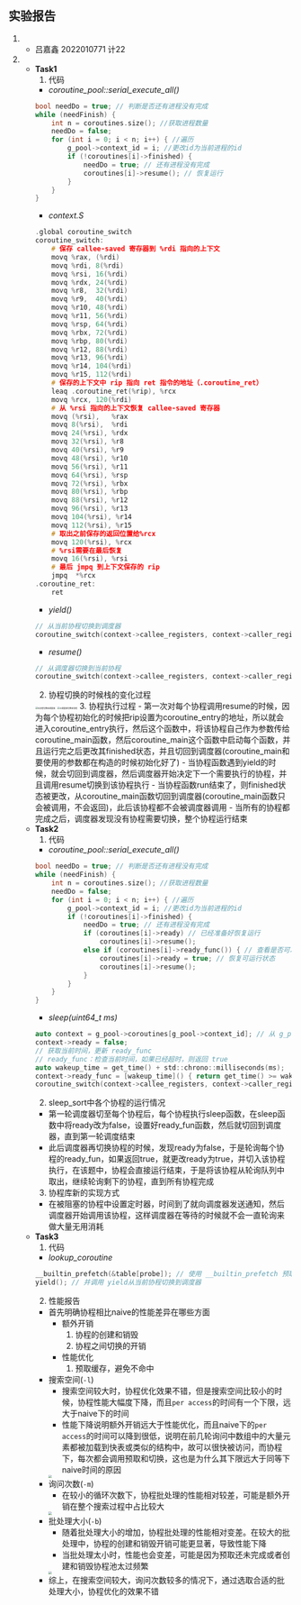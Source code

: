 ## 实验报告
1. 
    - 吕嘉鑫 2022010771 计22
2.  
    - **Task1**
        1. 代码
        - *coroutine_pool::serial_execute_all()*
        ```c
        bool needDo = true; // 判断是否还有进程没有完成
        while (needFinish) {
            int n = coroutines.size(); //获取进程数量                
            needDo = false;
            for (int i = 0; i < n; i++) { //遍历
                g_pool->context_id = i; //更改id为当前进程的id
                if (!coroutines[i]->finished) {
                    needDo = true; // 还有进程没有完成
                    coroutines[i]->resume(); // 恢复运行
                }
            }
        }
        ```
        - *context.S*
        ```c
        .global coroutine_switch
        coroutine_switch:
            # 保存 callee-saved 寄存器到 %rdi 指向的上下文
            movq %rax, (%rdi)
            movq %rdi, 8(%rdi)
            movq %rsi, 16(%rdi)
            movq %rdx, 24(%rdi)
            movq %r8,  32(%rdi)
            movq %r9,  40(%rdi)
            movq %r10, 48(%rdi)
            movq %r11, 56(%rdi)
            movq %rsp, 64(%rdi)
            movq %rbx, 72(%rdi)
            movq %rbp, 80(%rdi)
            movq %r12, 88(%rdi)
            movq %r13, 96(%rdi)
            movq %r14, 104(%rdi)
            movq %r15, 112(%rdi)
            # 保存的上下文中 rip 指向 ret 指令的地址（.coroutine_ret）
            leaq .coroutine_ret(%rip), %rcx
            movq %rcx, 120(%rdi)
            # 从 %rsi 指向的上下文恢复 callee-saved 寄存器
            movq (%rsi),   %rax
            movq 8(%rsi),  %rdi
            movq 24(%rsi), %rdx
            movq 32(%rsi), %r8
            movq 40(%rsi), %r9
            movq 48(%rsi), %r10
            movq 56(%rsi), %r11
            movq 64(%rsi), %rsp
            movq 72(%rsi), %rbx
            movq 80(%rsi), %rbp
            movq 88(%rsi), %r12
            movq 96(%rsi), %r13
            movq 104(%rsi), %r14
            movq 112(%rsi), %r15
            # 取出之前保存的返回位置给%rcx
            movq 120(%rsi), %rcx
            # %rsi需要在最后恢复
            movq 16(%rsi), %rsi
            # 最后 jmpq 到上下文保存的 rip
            jmpq  *%rcx
        .coroutine_ret:
            ret
        ```
        - *yield()*
        ```c
        // 从当前协程切换到调度器
        coroutine_switch(context->callee_registers, context->caller_registers);
        ```
        - *resume()*
        ```c
        // 从调度器切换到当前协程
        coroutine_switch(context->callee_registers, context->caller_registers);
        ```
        2. 协程切换的时候栈的变化过程
        <img src="photos/1.jpg" title="从协程切换至调度器" style="zoom: 25%;" />
        <img src="photos/2.jpg" title="从调度器切换至协程" style="zoom:25%;" />
        3. 协程执行过程
        - 第一次对每个协程调用resume的时候，因为每个协程初始化的时候把rip设置为coroutine_entry的地址，所以就会进入coroutine_entry执行，然后这个函数中，将该协程自己作为参数传给coroutine_main函数，然后coroutine_main这个函数中启动每个函数，并且运行完之后更改其finished状态，并且切回到调度器(coroutine_main和要使用的参数都在构造的时候初始化好了)
        - 当协程函数遇到yield的时候，就会切回到调度器，然后调度器开始决定下一个需要执行的协程，并且调用resume切换到该协程执行
        - 当协程函数run结束了，则finished状态被更改，从coroutine_main函数切回到调度器(coroutine_main函数只会被调用，不会返回)，此后该协程都不会被调度器调用
        - 当所有的协程都完成之后，调度器发现没有协程需要切换，整个协程运行结束
    - **Task2**
        1. 代码
        - *coroutine_pool::serial_execute_all()*
        ```c
        bool needDo = true; // 判断是否还有进程没有完成
        while (needFinish) {
            int n = coroutines.size(); //获取进程数量                
            needDo = false;
            for (int i = 0; i < n; i++) { //遍历
                g_pool->context_id = i; //更改id为当前进程的id
                if (!coroutines[i]->finished) {
                    needDo = true; // 还有进程没有完成
                    if (coroutines[i]->ready) // 已经准备好恢复运行
                        coroutines[i]->resume();
                    else if (coroutines[i]->ready_func()) { // 查看是否可以恢复运行
                        coroutines[i]->ready = true; // 恢复可运行状态
                        coroutines[i]->resume();
                    }
                }
            }
        }
        ```
        - *sleep(uint64_t ms)*
        ```c
        auto context = g_pool->coroutines[g_pool->context_id]; // 从 g_pool 中获取当前协程状态
        context->ready = false;
        // 获取当前时间，更新 ready_func
        // ready_func：检查当前时间，如果已经超时，则返回 true
        auto wakeup_time = get_time() + std::chrono::milliseconds(ms);
        context->ready_func = [wakeup_time]() { return get_time() >= wakeup_time; };
        coroutine_switch(context->callee_registers, context->caller_registers); // 调用 coroutine_switch, 从当前协程切换到调度器
        ```
        2. sleep_sort中各个协程的运行情况
        - 第一轮调度器切至每个协程后，每个协程执行sleep函数，在sleep函数中将ready改为false，设置好ready_fun函数，然后就切回到调度器，直到第一轮调度结束
        - 此后调度器再切换协程的时候，发现ready为false，于是轮询每个协程的ready_fun，如果返回true，就更改ready为true，并切入该协程执行，在该题中，协程会直接运行结束，于是将该协程从轮询队列中取出，继续轮询剩下的协程，直到所有协程完成
        3. 协程库新的实现方式
        - 在被阻塞的协程中设置定时器，时间到了就向调度器发送通知，然后调度器开始调用该协程，这样调度器在等待的时候就不会一直轮询来做大量无用消耗
    - **Task3**
        1. 代码
        - *lookup_coroutine*
        ```c
        __builtin_prefetch(&table[probe]); // 使用 __builtin_prefetch 预取容易产生缓存缺失的内存
        yield(); // 并调用 yield从当前协程切换到调度器
        ```
        2. 性能报告
        - 首先明确协程相比naive的性能差异在哪些方面
            - 额外开销
                1. 协程的创建和销毁
                2. 协程之间切换的开销
            - 性能优化
                1. 预取缓存，避免不命中
        - 搜索空间(`-l`)
            - 搜索空间较大时，协程优化效果不错，但是搜索空间比较小的时候，协程性能大幅度下降，而且`per access`的时间有一个下限，远大于naive下的时间
            - 性能下降说明额外开销远大于性能优化，而且naive下的`per access`的时间可以降到很低，说明在前几轮询问中数组中的大量元素都被加载到快表或类似的结构中，故可以很快被访问，而协程下，每次都会调用预取和切换，这也是为什么其下限远大于同等下naive时间的原因
            <img src="photos/3.png" style="zoom: 33%;" />
        - 询问次数(`-m`)
            - 在较小的循环次数下，协程批处理的性能相对较差，可能是额外开销在整个搜索过程中占比较大
            <img src="photos/4.png" style="zoom:33%;" />
        - 批处理大小(`-b`)
            - 随着批处理大小的增加，协程批处理的性能相对变差。在较大的批处理中，协程的创建和销毁开销可能更显著，导致性能下降
            - 当批处理太小时，性能也会变差，可能是因为预取还未完成或者创建和销毁协程池太过频繁
            <img src="photos/5.png" style="zoom:33%;" />
        - 综上，在搜索空间较大，询问次数较多的情况下，通过选取合适的批处理大小，协程优化的效果不错